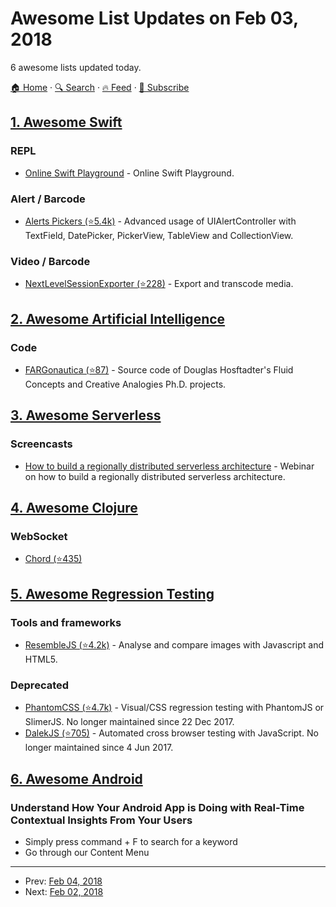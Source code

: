 # Awesome List Updates on Feb 03, 2018

6 awesome lists updated today.

[🏠 Home](/README.md) · [🔍 Search](https://www.trackawesomelist.com/search/) · [🔥 Feed](https://www.trackawesomelist.com/rss.xml) · [📮 Subscribe](https://trackawesomelist.us17.list-manage.com/subscribe?u=d2f0117aa829c83a63ec63c2f&id=36a103854c)



## [1. Awesome Swift](/content/matteocrippa/awesome-swift/README.md)

### REPL

*   [Online Swift Playground](http://online.swiftplayground.run) - Online Swift Playground.

### Alert / Barcode

*   [Alerts Pickers (⭐5.4k)](https://github.com/dillidon/alerts-and-pickers) - Advanced usage of UIAlertController with TextField, DatePicker, PickerView, TableView and CollectionView.

### Video / Barcode

*   [NextLevelSessionExporter (⭐228)](https://github.com/NextLevel/NextLevelSessionExporter) - Export and transcode media.

## [2. Awesome Artificial Intelligence](/content/owainlewis/awesome-artificial-intelligence/README.md)

### Code

*   [FARGonautica (⭐87)](https://github.com/Alex-Linhares/FARGonautica) - Source code of Douglas Hosftadter's Fluid Concepts and Creative Analogies Ph.D. projects.

## [3. Awesome Serverless](/content/pmuens/awesome-serverless/README.md)

### Screencasts

*   [How to build a regionally distributed serverless architecture](https://www.youtube.com/watch?v=6uijFRFURPQ) - Webinar on how to build a regionally distributed serverless architecture.

## [4. Awesome Clojure](/content/razum2um/awesome-clojure/README.md)

### WebSocket

*   [Chord (⭐435)](https://github.com/jarohen/chord)

## [5. Awesome Regression Testing](/content/mojoaxel/awesome-regression-testing/README.md)

### Tools and frameworks

*   [ResembleJS (⭐4.2k)](https://github.com/Huddle/Resemble.js) - Analyse and compare images with Javascript and HTML5.

### Deprecated

*   [PhantomCSS (⭐4.7k)](https://github.com/Huddle/PhantomCSS) - Visual/CSS regression testing with PhantomJS or SlimerJS. No longer maintained since 22 Dec 2017.
*   [DalekJS (⭐705)](https://github.com/dalekjs/dalek) - Automated cross browser testing with JavaScript. No longer maintained since 4 Jun 2017.

## [6. Awesome Android](/content/JStumpp/awesome-android/README.md)

### Understand How Your Android App is Doing with Real-Time Contextual Insights From Your Users

*   Simply press command + F to search for a keyword
*   Go through our Content Menu

---

- Prev: [Feb 04, 2018](/content/2018/02/04/README.md)
- Next: [Feb 02, 2018](/content/2018/02/02/README.md)
